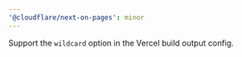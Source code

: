 ```yaml
---
'@cloudflare/next-on-pages': minor
---
```


Support the `wildcard` option in the Vercel build output config.
